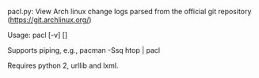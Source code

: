 pacl.py: View Arch linux change logs parsed from the official git repository (https://git.archlinux.org/)

Usage: pacl [-v] [<number of entries>] <pkgname>

Supports piping, e.g.,
pacman -Ssq htop | pacl

Requires python 2, urllib and lxml.
